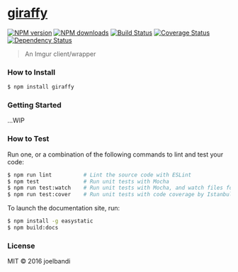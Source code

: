 # [giraffy](https://github.com/joelbandi/giraffy)

[![NPM version](http://img.shields.io/npm/v/giraffy.svg?style=flat-square)](https://www.npmjs.com/package/giraffy)
[![NPM downloads](http://img.shields.io/npm/dm/giraffy.svg?style=flat-square)](https://www.npmjs.com/package/giraffy)
[![Build Status](http://img.shields.io/travis/joelbandi/giraffy/master.svg?style=flat-square)](https://travis-ci.org/joelbandi/giraffy)
[![Coverage Status](https://coveralls.io/repos/github/joelbandi/giraffy/badge.svg?branch=master)](https://coveralls.io/github/joelbandi/giraffy?branch=master)
[![Dependency Status](http://img.shields.io/david/joelbandi/giraffy.svg?style=flat-square)](https://david-dm.org/joelbandi/giraffy)

> An Imgur client/wrapper

### How to Install

```sh
$ npm install giraffy
```

### Getting Started

...WIP

### How to Test

Run one, or a combination of the following commands to lint and test your code:

```sh
$ npm run lint          # Lint the source code with ESLint
$ npm test              # Run unit tests with Mocha
$ npm run test:watch    # Run unit tests with Mocha, and watch files for changes
$ npm run test:cover    # Run unit tests with code coverage by Istanbul
```

To launch the documentation site, run:

```sh
$ npm install -g easystatic
$ npm build:docs
```

### License

MIT © 2016 joelbandi
